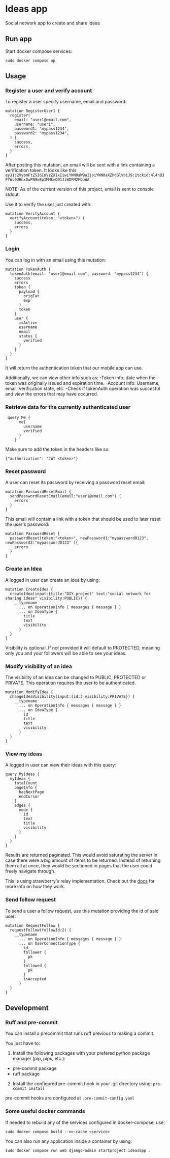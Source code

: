 # Ideas app

Social network app to create and share ideas

## Run app


Start docker compose services:

```sudo docker compose up```

## Usage

### Register a user and verify account
To register a user specify username, email and password:

```
mutation RegisterUser1 {
  register(
    email: "user1@email.com",
    username: "user1",
    password1: "mypass1234",
    password2: "mypass1234",
  ) {
    success,
    errors,
  }
}
```

After posting this mutation, an email will be sent with a link containing a verification token. It looks like this:
`eyJ1c2VybmFtZSI6InVzZXIxIiwiYWN0aW9uIjoiYWN0aXZhdGlvbiJ9:1tckid:4l4nB3FYWs0UHnxDwPN9wEpIMMkmQ01JiWDFM2FQoWA`

NOTE: As of the current version of this project, email is sent to console stdout.

Use it to verify the user just created with:

```
mutation VerifyAccount {
  verifyAccount(token: "<token>") {
    success,
    errors
  }
}
```

### Login
You can log in with an email using this mutation:

```
mutation TokenAuth {
  tokenAuth(email: "user1@email.com", password: "mypass1234") {
    success
    errors
    token {
      payload {
        origIat
        exp
      }
      token
    }
    user {
      isActive
      username
      email
      status {
        verified
      }
    }
  }
}
```

It will return the authentication token that our mobile app can use.

Additionally, we can view other info such as:
    -Token info: date when the token was originally issued and expiration time.
    -Account info: Username, email, verification state, etc.
    -Check if tokenAuth operation was succesful and view the errors that may have occurred.

### Retrieve data for the currently authenticated user

```
 query Me {
      me{
        username
        verified
      }
    }
```

Make sure to add the token in the headers like so:

`{"authorization": "JWT <token>"}`

### Reset password
A user can reset its password by receiving a password reset email:

```
mutation PasswordResetEmail {
  sendPasswordResetEmail(email:"user1@email.com") {
    errors
  }
}
```

This email will contain a link with a token that should be used to later reset the user's password:

```
mutation PasswordReset {
  passwordReset(token:"<token>", newPassword1:"mypassword0123", newPassword2:"mypassword0123" ){
    errors
  }
}
```

### Create an Idea

A logged in user can create an idea by using:

```
mutation CreateIdea {
  createIdea(input:{title:"DIY project" text:"social network for sharing ideas" visibility:PUBLIC}) {
    __typename
      ... on OperationInfo { messages { message } }
      ... on IdeaType {
        title
        text
        visibility
      }
  }
}
```

Visibility is optional. If not provided it will default to PROTECTED, meaning only you and your followers
will be able to see your ideas.

### Modify visibility of an idea

The visibility of an idea can be changed to PUBLIC, PROTECTED or PRIVATE.
This operation requires the user to be authenticated.

```
mutation ModifyIdea {
  changeIdeaVisibility(input:{id:3 visibility:PRIVATE}) {
    __typename
      ... on OperationInfo { messages { message } }
      ... on IdeaType {
        id
        title
        text
        visibility
      }
  }
}
```

### View my ideas

A logged in user can view their ideas with this query:

```
query MyIdeas {
  myIdeas {
    totalCount
    pageInfo {
      hasNextPage
      endCursor
    }
    edges {
      node {
        id
        text
        title
        visibility
      }
    }
  }
}
```

Results are returned paginated. This would avoid saturating the server in case there were a big amount of items to be returned.
Instead of returning them all at once, they would be sectioned in pages that the user could freely navigate through. 

This is using strawberry's relay implementation. Check out the [docs](https://strawberry.rocks/docs/guides/relay) for
more info on how they work.

### Send follow request

To send a user a follow request, use this mutation providing the id of said user:

```
mutation RequestFollow {
  requestFollow(followId:2) {
    __typename
      ... on OperationInfo { messages { message } }
      ... on UserConnectionType {
        id
        follower {
          pk
        }
        followed {
          pk
        }
        isAccepted
      }
  }
}
```

## Development

### Ruff and pre-commit

You can install a precommit that runs ruff previous to making a commit.

You just have to:
1. Install the following packages with your prefered python package manager (pip, pipx, etc.):
  - pre-commit package
  - ruff package
2. Install the configured pre-commit hook in your .git directory using:
```pre-commit install```

pre-commit hooks are configured at `.pre-commit-config.yaml`

### Some useful docker commands

If needed to rebuild any of the services configured in docker-compose, use:

```sudo docker compose build --no-cache <service>```

You can also run any application inside a container by using:

```sudo docker compose run web django-admin startproject ideasapp .```